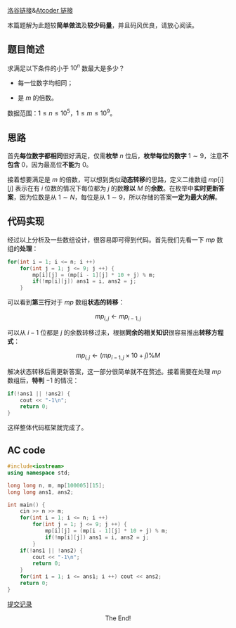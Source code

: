[洛谷链接](https://www.luogu.com.cn/problem/AT_arc149_a)&[Atcoder 链接](https://atcoder.jp/contests/arc149/tasks/arc149_a)

本篇题解为此题较**简单做法**及**较少码量**，并且码风优良，请放心阅读。

## 题目简述

求满足以下条件的小于 $10 ^ n$ 数最大是多少？

- 每一位数字均相同；

- 是 $m$ 的倍数。

数据范围：$1\le n\le 10^5$，$1\le m\le 10^9$。

## 思路

首先**每位数字都相同**很好满足，仅需**枚举** $n$ 位后，**枚举每位的数字** $1 \sim 9$，注意**不包含** $0$，因为最高位**不能**为 $0$。

接着想要满足是 $m$ 的倍数，可以想到类似**动态转移**的思路，定义二维数组 $mp[i][j]$ 表示在有 $i$ 位数的情况下每位都为 $j$ 的数**除以** $M$ 的**余数**。在枚举中**实时更新答案**，因为位数是从 $1 \sim N$，每位是从 $1 \sim 9$，所以存储的答案**一定为最大的解**。

## 代码实现

经过以上分析及一些数组设计，很容易即可得到代码。首先我们先看一下 $mp$ 数组的**处理**：

```cpp
for(int i = 1; i <= n; i ++)
	for(int j = 1; j <= 9; j ++) {
		mp[i][j] = (mp[i - 1][j] * 10 + j) % m;
		if(!mp[i][j]) ans1 = i, ans2 = j;
	}
```

可以看到**第三行**对于 $mp$ 数组**状态的转移**：

$$mp_{i,j} \gets mp_{i-1,j}$$

可以从 $i-1$ 位都是 $j$ 的余数转移过来，根据**同余的相关知识**很容易推出**转移方程式**：

$$mp_{i,j} \gets (mp_{i-1,j} \times 10 + j) \% M$$

解决状态转移后需更新答案，这一部分很简单就不在赘述。接着需要在处理 $mp$ 数组后，**特判** $-1$ 的情况：

```cpp
if(!ans1 || !ans2) {
	cout << "-1\n";
	return 0;
}
```

这样整体代码框架就完成了。

## AC code

```cpp
#include<iostream>
using namespace std;

long long n, m, mp[100005][15];
long long ans1, ans2;

int main() {
	cin >> n >> m;
	for(int i = 1; i <= n; i ++)
		for(int j = 1; j <= 9; j ++) {
			mp[i][j] = (mp[i - 1][j] * 10 + j) % m;
			if(!mp[i][j]) ans1 = i, ans2 = j;
		}
	if(!ans1 || !ans2) {
		cout << "-1\n";
		return 0;
	}
	for(int i = 1; i <= ans1; i ++) cout << ans2;
	return 0;
}
```

[提交记录](https://www.luogu.com.cn/record/117303341)

$$\text{The End!}$$